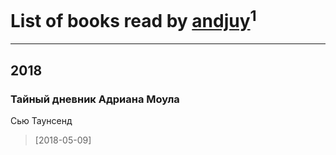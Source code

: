 # List of books read by [andjuy](https://plus.google.com/108129283845610670068)<sup>1</sup>
---

## 2018

### Тайный дневник Адриана Моула
Сью Таунсенд
> [2018-05-09] 



